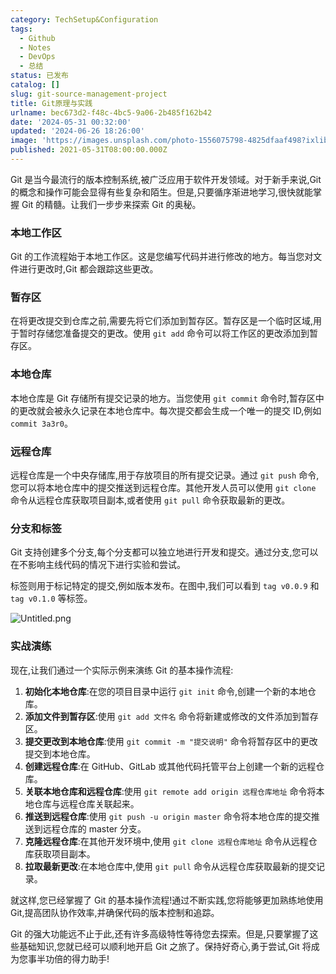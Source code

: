 ```yaml
---
category: TechSetup&Configuration
tags:
  - Github
  - Notes
  - DevOps
  - 总结
status: 已发布
catalog: []
slug: git-source-management-project
title: Git原理与实践
urlname: bec673d2-f48c-4bc5-9a06-2b485f162b42
date: '2024-05-31 00:32:00'
updated: '2024-06-26 18:26:00'
image: 'https://images.unsplash.com/photo-1556075798-4825dfaaf498?ixlib=rb-4.0.3&q=85&fm=jpg&crop=entropy&cs=srgb'
published: 2021-05-31T08:00:00.000Z
---
```


Git 是当今最流行的版本控制系统,被广泛应用于软件开发领域。对于新手来说,Git 的概念和操作可能会显得有些复杂和陌生。但是,只要循序渐进地学习,很快就能掌握 Git 的精髓。让我们一步步来探索 Git 的奥秘。


### 本地工作区


Git 的工作流程始于本地工作区。这是您编写代码并进行修改的地方。每当您对文件进行更改时,Git 都会跟踪这些更改。


### 暂存区


在将更改提交到仓库之前,需要先将它们添加到暂存区。暂存区是一个临时区域,用于暂时存储您准备提交的更改。使用 `git add` 命令可以将工作区的更改添加到暂存区。


### 本地仓库


本地仓库是 Git 存储所有提交记录的地方。当您使用 `git commit` 命令时,暂存区中的更改就会被永久记录在本地仓库中。每次提交都会生成一个唯一的提交 ID,例如 `commit 3a3r0`。


### 远程仓库


远程仓库是一个中央存储库,用于存放项目的所有提交记录。通过 `git push` 命令,您可以将本地仓库中的提交推送到远程仓库。其他开发人员可以使用 `git clone` 命令从远程仓库获取项目副本,或者使用 `git pull` 命令获取最新的更改。


### 分支和标签


Git 支持创建多个分支,每个分支都可以独立地进行开发和提交。通过分支,您可以在不影响主线代码的情况下进行实验和尝试。


标签则用于标记特定的提交,例如版本发布。在图中,我们可以看到 `tag v0.0.9` 和 `tag v0.1.0` 等标签。


![Untitled.png](https://prod-files-secure.s3.us-west-2.amazonaws.com/5d24fe63-e567-4804-86f9-9fdc62e13082/77b77e01-3aab-4add-bdbd-7f489727861d/Untitled.png?X-Amz-Algorithm=AWS4-HMAC-SHA256&X-Amz-Content-Sha256=UNSIGNED-PAYLOAD&X-Amz-Credential=ASIAZI2LB466QGV5RORR%2F20250129%2Fus-west-2%2Fs3%2Faws4_request&X-Amz-Date=20250129T213213Z&X-Amz-Expires=3600&X-Amz-Security-Token=IQoJb3JpZ2luX2VjEI3%2F%2F%2F%2F%2F%2F%2F%2F%2F%2FwEaCXVzLXdlc3QtMiJHMEUCIQDvzgNi8L3%2BrHJHKk2REWwU%2B%2BMncKgzIUhYknTqlv%2Bs7gIgM39%2F%2BTjyAfw8pryX%2Fz07XDbdljXxfCWRToAX5bwGk58qiAQIlv%2F%2F%2F%2F%2F%2F%2F%2F%2F%2FARAAGgw2Mzc0MjMxODM4MDUiDE02QTy5UhhEXIRzfSrcAwxeIkbI%2B1LuaI3Z8AnJZG%2FvIRW1cTHRR5X7F7nFq0S2K9WayJvr60CEJSCRLE76eBK3OAZD1U14YkOO3msznDVTL7N18Y3Xut7V5zSSOe%2FNNlEDpOvnIXPxCiL0Sh3Hjx3loviZjqbk4PfD1pO%2B7%2BJFbYQhcMJAbVSypOO%2FsUrQTmVgmlz0P2zI57ZBT9LITj3NQhWQYZ6RZ4wqriqKNvBjH%2BuGKM8l9Vq3NYxrRZgVbiM4H4mwJmdF7%2BEWPtOTK2V66TFsysv8Nzy%2B7y%2BV4VMBwu%2FJGrzOGR1F8BQfpGMQcv0s2U4KUC76LpObHiKlxQktxbHWNdkAvT1VhJ3%2BJUbZlswUXnWqha3Q8kaBqBKCqryery3P61GpJbKwAwf8rkWRqxKVggu2n8%2FFtkmoIFzSUsB9yrpEhJB9v%2FEJbCJwc6Jx9YAtPEedvS7QZgS2Z%2BD6RmtTT9bDZgSQkZYXu97pgOtSBNn6yGO1scRTI9NS8aqsg95mKUrmfC9FGwex75zAhz3pEzt2dP0eecYWf3yBB6esf9fTldcmVJF%2BLvDNrtFE%2FWJsxMfHCak6FXwQkZ4ZBFK9ol3QauKrIG4YJJx%2FrdpFyAYNPgJUmi%2BVwOi9XuPR2iVQu7TtlsaaMJmp6rwGOqUBnKDcqoiDboH8al00BCbAornNvnSlHsNE7vKXcqXWTvJ4disCYDoYpk1KokmjB5J1%2B1KiMOgN7DRXXeWQZxke%2Fsmboi0Xhf49jZb6UvdaRtHhs5Onm7q5%2B7hRyzPUKjA8NaVsd%2BGa23XkqzLyz9D%2BJhBI1yQ4GJPkhAk94Ex7vpcD%2F2CMfT%2F61HZZnjxkJCeowiPrr86UtiTbz56%2FM5STFjh2qkwU&X-Amz-Signature=386f6b7d9505a534259dd20f77a0fc6172791326e91ee9fc88c8e215a4f34b1e&X-Amz-SignedHeaders=host&x-id=GetObject)


### 实战演练


现在,让我们通过一个实际示例来演练 Git 的基本操作流程:

1. **初始化本地仓库**:在您的项目目录中运行 `git init` 命令,创建一个新的本地仓库。
2. **添加文件到暂存区**:使用 `git add 文件名` 命令将新建或修改的文件添加到暂存区。
3. **提交更改到本地仓库**:使用 `git commit -m "提交说明"` 命令将暂存区中的更改提交到本地仓库。
4. **创建远程仓库**:在 GitHub、GitLab 或其他代码托管平台上创建一个新的远程仓库。
5. **关联本地仓库和远程仓库**:使用 `git remote add origin 远程仓库地址` 命令将本地仓库与远程仓库关联起来。
6. **推送到远程仓库**:使用 `git push -u origin master` 命令将本地仓库的提交推送到远程仓库的 master 分支。
7. **克隆远程仓库**:在其他开发环境中,使用 `git clone 远程仓库地址` 命令从远程仓库获取项目副本。
8. **拉取最新更改**:在本地仓库中,使用 `git pull` 命令从远程仓库获取最新的提交记录。

就这样,您已经掌握了 Git 的基本操作流程!通过不断实践,您将能够更加熟练地使用 Git,提高团队协作效率,并确保代码的版本控制和追踪。


Git 的强大功能远不止于此,还有许多高级特性等待您去探索。但是,只要掌握了这些基础知识,您就已经可以顺利地开启 Git 之旅了。保持好奇心,勇于尝试,Git 将成为您事半功倍的得力助手!

